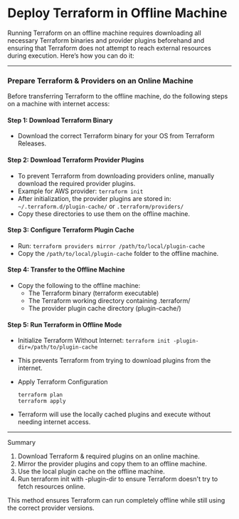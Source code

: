 # Deploy Terraform in Offline Machine

Running Terraform on an offline machine requires downloading all necessary Terraform binaries and provider plugins beforehand and ensuring that Terraform does not attempt to reach external resources during execution. Here’s how you can do it:

---

### Prepare Terraform & Providers on an Online Machine

Before transferring Terraform to the offline machine, do the following steps on a machine with internet access:

#### Step 1: Download Terraform Binary
- Download the correct Terraform binary for your OS from Terraform Releases.

#### Step 2: Download Terraform Provider Plugins
- To prevent Terraform from downloading providers online, manually download the required provider plugins. 
- Example for AWS provider: `terraform init`
- After initialization, the provider plugins are stored in: `~/.terraform.d/plugin-cache/` or `.terraform/providers/`
- Copy these directories to use them on the offline machine.

#### Step 3: Configure Terraform Plugin Cache
- Run: `terraform providers mirror /path/to/local/plugin-cache`
- Copy the `/path/to/local/plugin-cache` folder to the offline machine.

#### Step 4: Transfer to the Offline Machine
- Copy the following to the offline machine:
  - The Terraform binary (terraform executable)
  - The Terraform working directory containing .terraform/
  - The provider plugin cache directory (plugin-cache/)

#### Step 5: Run Terraform in Offline Mode
- Initialize Terraform Without Internet: `terraform init -plugin-dir=/path/to/plugin-cache`
- This prevents Terraform from trying to download plugins from the internet.
- Apply Terraform Configuration

    ```
    terraform plan
    terraform apply
    ```

- Terraform will use the locally cached plugins and execute without needing internet access.

---

Summary

1. Download Terraform & required plugins on an online machine.
2. Mirror the provider plugins and copy them to an offline machine.
3. Use the local plugin cache on the offline machine.
4. Run terraform init with -plugin-dir to ensure Terraform doesn't try to fetch resources online.

This method ensures Terraform can run completely offline while still using the correct provider versions.


